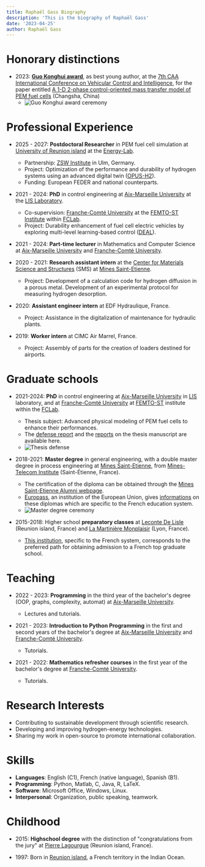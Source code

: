 ```yaml
---
title: Raphaël Gass Biography
description: 'This is the biography of Raphaël Gass'
date: '2023-04-25'
author: Raphaël Gass
---
```


# Honorary distinctions

- 2023: **[Guo Konghui award](https://gassraphael.github.io/resources/Guo_Konghui_award.pdf)**, as best young author, at the [7th CAA International Conference on Vehicular Control and Intelligence](http://www.ascl.jlu.edu.cn/vci/cvci2023.htm), for the paper entitled [A 1-D 2-phase control-oriented mass transfer model of PEM fuel cells](https://ieeexplore.ieee.org/document/10397331) (Changsha, China)
	- ![Guo Konghui award ceremony](https://gassraphael.github.io/resources/Guo_Konghui_award_ceremony.jpg)
	
# Professional Experience
- 2025 - 2027: **Postdoctoral Researcher** in PEM fuel cell simulation at [University of Reunion island](https://www.univ-reunion.fr/) at the [Energy-Lab](https://www.energylab.re/).
  - Partnership: [ZSW Institute](https://www.zsw-bw.de/) in Ulm, Germany.
  - Project: Optimization of the performance and durability of hydrogen systems using an advanced digital twin ([OPUS-H2](https://www.energylab.re/en/projets/projets-en-cours/opus-h2/)).
  - Funding: European FEDER and national counterparts.

- 2021 - 2024: **PhD** in control engineering at [Aix-Marseille University](https://www.univ-amu.fr/) at the [LIS Laboratory](https://www.lis-lab.fr/).
  - Co-supervision: [Franche-Comté University](https://www.univ-fcomte.fr/) at the [FEMTO-ST Institute](https://www.femto-st.fr/en) within [FCLab](https://www.fclab.fr/).
  - Project: Durability enhancement of fuel cell electric vehicles by exploring multi-level learning-based control ([DEAL](https://deal.lis-lab.fr/)).

- 2021 - 2024: **Part-time lecturer** in Mathematics and Computer Science at [Aix-Marseille University](https://www.univ-amu.fr/) and [Franche-Comté University](https://www.univ-fcomte.fr/).

- 2020 - 2021: **Research assistant intern** at the [Center for Materials Science and Structures](https://www.mines-stetienne.fr/recherche/centres-et-departements/sciences-des-materiaux-et-des-structures/) (SMS) at [Mines Saint-Etienne](https://www.mines-stetienne.fr/).
  - Project: Development of a calculation code for hydrogen diffusion in a porous metal. Development of an experimental protocol for measuring hydrogen desorption.

- 2020: **Assistant engineer intern** at EDF Hydraulique, France.
  - Project: Assistance in the digitalization of maintenance for hydraulic plants.

- 2019: **Worker intern** at CIMC Air Marrel, France.
  - Project: Assembly of parts for the creation of loaders destined for airports.

# Graduate schools

- 2021-2024: **PhD** in control engineering at [Aix-Marseille University](https://www.univ-amu.fr/) in [LIS](https://www.lis-lab.fr/) laboratory, and at [Franche-Comté University](https://www.univ-fcomte.fr/) at [FEMTO-ST](https://www.femto-st.fr/en) institute within the [FCLab](https://www.fclab.fr/).
	- Thesis subject: Advanced physical modeling of PEM fuel cells to enhance their performances.
	- The [defense report](https://gassraphael.github.io/resources/Defense_report.pdf) and the [reports](https://gassraphael.github.io/resources/Merged_reports.pdf) on the thesis manuscript are available here.
	- ![Thesis defense](https://gassraphael.github.io/resources/Thesis_defense.jpg)

- 2018-2021: **Master degree** in general engineering, with a double master degree in process engineering at [Mines Saint-Etienne](https://www.mines-stetienne.fr/), from [Mines-Telecom Institute](https://www.imt.fr/) (Saint-Étienne, France).
	- The certification of the diploma can be obtained through the [Mines Saint-Etienne Alumni webpage](https://mines-saint-etienne.org/fr/addressbook/fullsearch/index).
	- [Europass](https://europass.europa.eu/en), an institution of the European Union, gives [informations](https://gassraphael.github.io/resources/Europass_informations.pdf) on these diplomas which are specific to the French education system.
	- ![Master degree ceremony](https://gassraphael.github.io/resources/Master_degree_ceremony.JPG)
	
- 2015-2018: Higher school **preparatory classes** at [Leconte De Lisle](https://etab.ac-reunion.fr/lyc-leconte-de-lisle/) (Reunion island, France) and [La Martinière Monplaisir](https://martiniere-monplaisir.ent.auvergnerhonealpes.fr/) (Lyon, France).
	- [This institution](https://en.wikipedia.org/wiki/Classe_pr%C3%A9paratoire_aux_grandes_%C3%A9coles), specific to the French system, corresponds to the preferred path for obtaining admission to a French top graduate school.
	
# Teaching

- 2022 - 2023: **Programming** in the third year of the bachelor's degree (OOP, graphs, complexity, automat) at [Aix-Marseille University](https://www.univ-amu.fr/).
  - Lectures and tutorials.
  
- 2021 - 2023: **Introduction to Python Programming** in the first and second years of the bachelor's degree at [Aix-Marseille University](https://www.univ-amu.fr/) and [Franche-Comté University](https://www.univ-fcomte.fr/).
  - Tutorials.
  
- 2021 - 2022: **Mathematics refresher courses** in the first year of the bachelor's degree at [Franche-Comté University](https://www.univ-fcomte.fr/).
  - Tutorials.

# Research Interests
- Contributing to sustainable development through scientific research.
- Developing and improving hydrogen-energy technologies.
- Sharing my work in open-source to promote international collaboration.

# Skills
- **Languages**: English (C1), French (native language), Spanish (B1).
- **Programming**: Python, Matlab, C, Java, R, LaTeX.
- **Software**: Microsoft Office, Windows, Linux.
- **Interpersonal**: Organization, public speaking, teamwork.


# Childhood

- 2015: **Highschool degree** with the distinction of "congratulations from the jury" at [Pierre Lagourgue](https://etab.ac-reunion.fr/lyc-pierre-lagourgue/) (Reunion island, France).

- 1997: Born in [Reunion island](https://en.wikipedia.org/wiki/R%C3%A9union), a French territory in the Indian Ocean.
